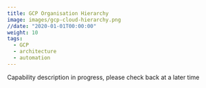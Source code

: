 ```yaml
---
title: GCP Organisation Hierarchy 
image: images/gcp-cloud-hierarchy.png
//date: "2020-01-01T00:00:00"
weight: 10
tags:
  - GCP
  - architecture
  - automation
---
```

Capability description in progress, please check back at a later time
